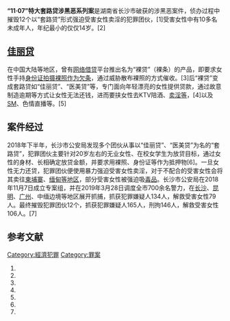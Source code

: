 **“11·07”特大套路贷涉黑恶系列案**是湖南省长沙市破获的涉黑恶案件，侦办过程中摧毁12个以“套路贷”形式强迫受害女性卖淫的犯罪团伙，\[1\]受害女性中有10多名未成年人，年纪最小的仅仅14岁。\[2\]

## [佳丽贷](https://zh.wikipedia.org/wiki/高利貸#套路罰 "wikilink")

在中国大陆等地区，曾有[网络借贷](../Page/网络借贷.md "wikilink")平台推出名为“裸贷”（裸条）的产品，即要求女性手持[身份证拍摄](https://zh.wikipedia.org/wiki/身份证 "wikilink")[裸照作为](https://zh.wikipedia.org/wiki/裸照 "wikilink")[欠条](https://zh.wikipedia.org/wiki/欠条 "wikilink")，通过威胁散布裸照的方式催收。\[3\]后“裸贷”变成套路贷如“佳丽贷”、“医美贷”等，专门面向年轻漂亮的女性提供贷款，通过故意制造逾期等方式让女性无法还钱，进而要挟女性去KTV陪酒、[卖淫等](https://zh.wikipedia.org/wiki/卖淫 "wikilink")，\[4\]以及[SM](https://zh.wikipedia.org/wiki/SM "wikilink")、色情直播等。\[5\]

## 案件经过

2018年下半年，长沙市公安局发现多个团伙从事以“佳丽贷”、“医美贷”为名的“套路贷”，犯罪团伙主要针对20岁左右的无业女性、在校女学生为放贷目标，通过女性的身材、长相确定放贷金额，并要求用裸照、身份证等作为抵押物\[6\]。一旦女性无力还贷，犯罪团伙便使用暴力强迫受害女性卖淫，对于不配合的受害女性会将其卖往[柬埔寨](../Page/柬埔寨.md "wikilink")、[缅甸等地区](https://zh.wikipedia.org/wiki/缅甸 "wikilink")，部分受害女性被强迫吸[毒品](../Page/毒品.md "wikilink")。长沙市公安局在2018年11月7日成立专案组，并在2019年3月28日调度全市700余名警力，在[长沙](https://zh.wikipedia.org/wiki/长沙 "wikilink")、[昆明](https://zh.wikipedia.org/wiki/昆明 "wikilink")、[广州](https://zh.wikipedia.org/wiki/广州 "wikilink")、中缅边境等地区展开抓捕，抓获犯罪嫌疑人134人，解救受害女性79人。最终摧毁犯罪团伙12个，抓获犯罪嫌疑人165人，刑拘146人，解救受害女性106人。\[7\]

## 参考文献

[Category:經濟犯罪](https://zh.wikipedia.org/wiki/Category:經濟犯罪 "wikilink") [Category:罪案](https://zh.wikipedia.org/wiki/Category:罪案 "wikilink")

1.
2.
3.
4.
5.
6.
7.